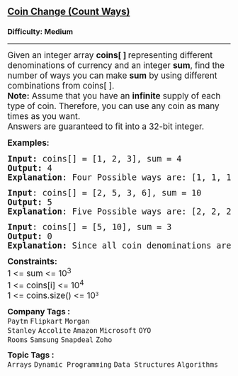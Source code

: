 <h2><a href="https://www.geeksforgeeks.org/problems/coin-change2448/1">Coin Change (Count Ways)</a></h2><h3>Difficulty: Medium</h3><hr><div class="problems_problem_content__Xm_eO"><p><span style="font-size: 14pt;">Given an integer&nbsp;array&nbsp;<strong>coins[ ]</strong><strong>&nbsp;</strong>representing different denominations of currency and an integer&nbsp;<strong>sum</strong>, find the number of ways you can make&nbsp;<strong>sum</strong>&nbsp;by using different combinations from coins[ ].&nbsp;<br><strong>Note:</strong>&nbsp;Assume that you have an <strong>infinite</strong> supply of each type of coin. Therefore, you can use any coin as many times as you want.<br>Answers are guaranteed to fit into a 32-bit integer.&nbsp;</span></p>
<p><span style="font-size: 14pt;"><strong>Examples:</strong></span></p>
<pre><span style="font-size: 14pt;"><strong>Input: </strong>coins[] = [1, 2, 3], sum = 4
<strong>Output:</strong> 4
<strong>Explanation</strong>: Four Possible ways are: [1, 1, 1, 1], [1, 1, 2], [2, 2], [1, 3].
</span></pre>
<pre><span style="font-size: 14pt;"><strong>Input</strong>: coins[] = [2, 5, 3, 6], sum = 10
<strong>Output:</strong> 5
<strong>Explanation</strong>: Five Possible ways are: [2, 2, 2, 2, 2], [2, 2, 3, 3], [2, 2, 6], [2, 3, 5] and [5, 5].<br></span></pre>
<pre><span style="font-size: 14pt;"><strong>Input</strong>: coins[] = [5, 10], sum = 3
<strong>Output:</strong> 0<br><strong>Explanation:</strong> Since all coin denominations are greater than sum, no combination can make the target sum.</span></pre>
<p><span style="font-size: 14pt;"><strong>Constraints:</strong><br>1 &lt;= sum &lt;= 10<sup>3</sup><br>1 &lt;= coins[i] &lt;= 10<sup>4</sup><sup><br></sup></span><span style="font-size: 14pt;">1 &lt;= coins.size() &lt;=&nbsp;</span><span style="font-size: 18.6667px;">10</span><sup>3</sup></p></div><p><span style=font-size:18px><strong>Company Tags : </strong><br><code>Paytm</code>&nbsp;<code>Flipkart</code>&nbsp;<code>Morgan Stanley</code>&nbsp;<code>Accolite</code>&nbsp;<code>Amazon</code>&nbsp;<code>Microsoft</code>&nbsp;<code>OYO Rooms</code>&nbsp;<code>Samsung</code>&nbsp;<code>Snapdeal</code>&nbsp;<code>Zoho</code>&nbsp;<br><p><span style=font-size:18px><strong>Topic Tags : </strong><br><code>Arrays</code>&nbsp;<code>Dynamic Programming</code>&nbsp;<code>Data Structures</code>&nbsp;<code>Algorithms</code>&nbsp;